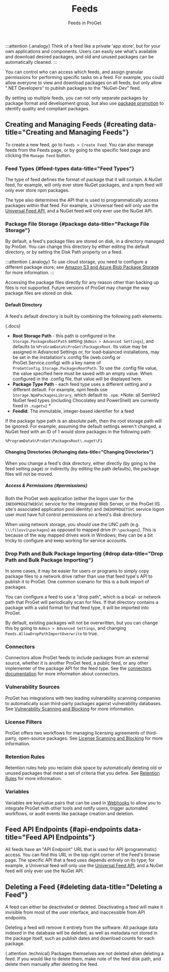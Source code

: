 ﻿---
title: Feeds
subtitle: Feeds in ProGet
sequence: 200
keywords: proget,feeds
show-headings-in-nav: true
---

:::attention {.analogy}
Think of a feed like a private 'app store', but for your own applications and components. Users can easily see what's available and download desired packages, and old and unused packages can be automatically cleaned.
:::

You can control who can access which feeds, and assign granular permissions for performing specific tasks on a feed. For example, you could allow everyone to view and download packages on all feeds, but only allow ".NET Developers" to publish packages to the "NuGet-Dev" feed.

By setting up multiple feeds, you can not only separate packages by package format and development group, but also use [package promotion](/docs/proget/advanced/package-promotion) to identify quality and compliant packages.

## Creating and Managing Feeds {#creating data-title="Creating and Managing Feeds"}

To create a new feed, go to `Feeds > Create Feed`. You can also manage feeds from the Feeds page, or by going to the specific feed page and clicking the `Manage Feed` button.

### Feed Types {#feed-types data-title="Feed Types"}

The type of feed defines the format of package that it will contain. A NuGet feed, for example, will only ever store NuGet packages, and a npm feed will only ever store npm packages.

The type also determines the API that is used to programmatically access packages within that feed. For example, a Universal feed will only use the [Universal Feed API](/docs/upack/feed-api), and a NuGet feed will only ever use the NuGet API.

### Package File Storage {#package data-title="Package File Storage"}

By default, a feed's package files are stored on disk, in a directory managed by ProGet. You can change this directory by either editing the default directory, or by setting the Disk Path property on a feed.

:::attention {.analogy}
To use cloud storage, you need to configure a different package store; see [Amazon S3 and Azure Blob Package Storage](/docs/proget/advanced/cloud-storage) for more information.
:::

Accessing the package files directly for any reason other than backing up files is not supported. Future versions of ProGet may change the way package files are stored on disk.

#### Default Directory

A feed's default directory is built by combining the following path elements:

{.docs}
- **Root Storage Path** - this path is configured in the `Storage.PackagesRootPath` setting (`Admin > Advanced Settings`), and defaults to `%ProGramData%\ProGet\PackagesRoot`. Its value may be assigned in Advanced Settings or, for load-balanced installations, may be set in the installation's .config file (web.config or ProGet.Service.config) with a key name of `ProGetConfig.Storage.PackagesRootPath`. To use the .config file value, the value specified here must be saved with an empty value. When configured in the .config file, that value will be displayed here.
- **Package Type Path** - each feed type uses a different setting and a different default. For example, npm feeds use `Storage.NpmPackagesLibrary`, which default to `.npm`. *Note: all SemVer2 NuGet feed types (including Chocolatey and PowerShell) are currently fixed in `.nugetv2` *
- **FeedId.** The immutable, integer-based identifier for a feed

If the package type path is an absolute path, then the root storage path will be ignored. For example, assuming the default settings weren't changed, a NuGet feed with an ID of 1 would store packages in the following path:

```
%ProgramData%\ProGet\PackagesRoot\.nuget\F1
```

#### Changing Directories {#changing data-title="Changing Directories"}

When you change a feed's disk directory, either directly (by going to the feed setting page) or indirectly (by editing the path defaults), the package files will not be moved.

##### Access & Permissions {#permissions}

Both the ProGet web application (either the logon user for the `INEDOPROGETWEBSVC` service for the Integrated Web Server, or the ProGet IIS site's associated application pool identity) and `INEDOPROGETSVC` service logon user must have full control permissions on a feed's disk directory.

When using network storage, you should use the UNC path (e.g. `\\\filesv1\packages`) as opposed to mapped drive (`P:\packages`). This is because of the way mapped drives work in Windows; they can be a bit tricky to configure and keep working for service accounts.

### Drop Path and Bulk Package Importing {#drop data-title="Drop Path and Bulk Package Importing"}

In some cases, it may be easier for users or programs to simply copy package files to a network drive rather than use that feed type's API to publish it to ProGet. One common scenario for this is a bulk import of packages.

You can configure a feed to use a "drop path", which is a local- or network path that ProGet will periodically scan for files. If that directory contains a package with a valid format for that feed type, it will be imported into ProGet.

By default, existing packages will not be overwritten, but you can change this by going to `Admin > Advanced Settings`, and changing `Feeds.AllowDropPathImportOverwrite` to true.

### Connectors

Connectors allow ProGet feeds to include packages from an external source, whether it is another ProGet feed, a public feed, or any other implementer of the package API for the feed type. See the [connectors documentation](/docs/proget/core-concepts/feeds/connectors) for more information about connectors.

### Vulnerability Sources

ProGet has integrations with two leading vulnerability scanning companies to automatically scan third-party packages against vulnerability databases. See [Vulnerability Scanning and Blocking](/docs/proget/compliance/vulnerabilities) for more information.

### License Filters 

ProGet offers two workflows for managing licensing agreements of third-party, open-source packages. See [License Scanning and Blocking](/docs/proget/compliance/license-scanning) for more information.

### Retention Rules 

Retention rules help you reclaim disk space by automatically deleting old or unused packages that meet a set of criteria that you define. See [Retention Rules](/docs/proget/administration/retention-rules) for more information.

### Variables 

Variables are key/value pairs that can be used in [Webhooks](/docs/proget/advanced/webhooks) to allow you to integrate ProGet with other tools and  notify users, trigger automated workflows, or audit events like package creation and deletion.

## Feed API Endpoints {#api-endpoints data-title="Feed API Endpoints"}

All feeds have an "API Endpoint" URL that is used for API (programmatic) access. You can find this URL in the top-right corner of the Feed's browse page. The specific API that a feed uses depends entirely on its type; for example, a Universal feed will only use the [Universal Feed API](/docs/upack/feed-api), and a NuGet feed will only ever use the NuGet API.

## Deleting a Feed {#deleting data-title="Deleting a Feed"}

A feed can either be deactivated or deleted. Deactivating a feed will make it invisible from most of the user interface, and inaccessible from API endpoints.

Deleting a feed will remove it entirely from the software. All package data indexed in the database will be deleted, as well as metadata not stored in the package itself, such as publish dates and download counts for each package.

{.attention .technical} Packages themselves are not deleted when deleting a feed. If you would like to delete them, make note of the feed disk path, and delete them manually after deleting the feed.
